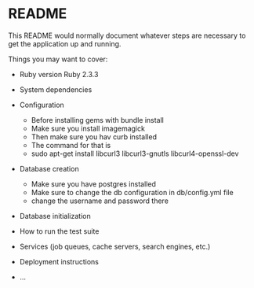# README

This README would normally document whatever steps are necessary to get the
application up and running.

Things you may want to cover:

* Ruby version Ruby 2.3.3

* System dependencies

* Configuration
    * Before installing gems with bundle install
    * Make sure you install imagemagick
    * Then make sure you hav curb installed
    * The command for that is 
    * sudo apt-get install libcurl3 libcurl3-gnutls libcurl4-openssl-dev

* Database creation
    * Make sure you have postgres installed
    * Make sure to change the db configuration in db/config.yml file
    * change the username and password there

* Database initialization

* How to run the test suite

* Services (job queues, cache servers, search engines, etc.)

* Deployment instructions

* ...
